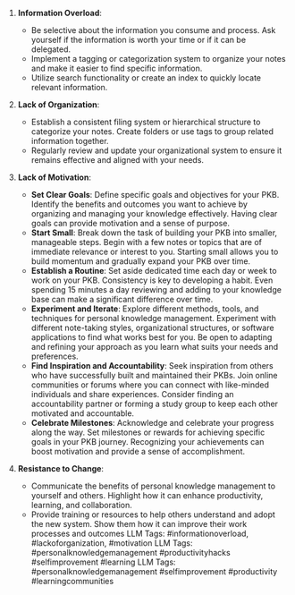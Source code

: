 1. **Information Overload**:
   - Be selective about the information you consume and process. Ask yourself if the information is worth your time or if it can be delegated.
   - Implement a tagging or categorization system to organize your notes and make it easier to find specific information.
   - Utilize search functionality or create an index to quickly locate relevant information.

2. **Lack of Organization**:
   - Establish a consistent filing system or hierarchical structure to categorize your notes. Create folders or use tags to group related information together.
   - Regularly review and update your organizational system to ensure it remains effective and aligned with your needs.

3. **Lack of Motivation**:
	- **Set Clear Goals**: Define specific goals and objectives for your PKB. Identify the benefits and outcomes you want to achieve by organizing and managing your knowledge effectively. Having clear goals can provide motivation and a sense of purpose.
	- **Start Small**: Break down the task of building your PKB into smaller, manageable steps. Begin with a few notes or topics that are of immediate relevance or interest to you. Starting small allows you to build momentum and gradually expand your PKB over time.
	- **Establish a Routine**: Set aside dedicated time each day or week to work on your PKB. Consistency is key to developing a habit. Even spending 15 minutes a day reviewing and adding to your knowledge base can make a significant difference over time.
	- **Experiment and Iterate**: Explore different methods, tools, and techniques for personal knowledge management. Experiment with different note-taking styles, organizational structures, or software applications to find what works best for you. Be open to adapting and refining your approach as you learn what suits your needs and preferences.
	- **Find Inspiration and Accountability**: Seek inspiration from others who have successfully built and maintained their PKBs. Join online communities or forums where you can connect with like-minded individuals and share experiences. Consider finding an accountability partner or forming a study group to keep each other motivated and accountable.
	- **Celebrate Milestones**: Acknowledge and celebrate your progress along the way. Set milestones or rewards for achieving specific goals in your PKB journey. Recognizing your achievements can boost motivation and provide a sense of accomplishment.

4. **Resistance to Change**:
   - Communicate the benefits of personal knowledge management to yourself and others. Highlight how it can enhance productivity, learning, and collaboration.
   - Provide training or resources to help others understand and adopt the new system. Show them how it can improve their work processes and outcomes
LLM Tags:  #informationoverload, #lackoforganization, #motivation
LLM Tags:  #personalknowledgemanagement #productivityhacks #selfimprovement #learning
LLM Tags:  #personalknowledgemanagement #selfimprovement #productivity #learningcommunities